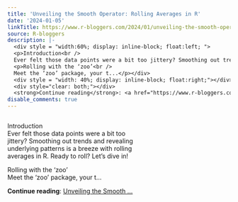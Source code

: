 ```yaml
---
title: 'Unveiling the Smooth Operator: Rolling Averages in R'
date: '2024-01-05'
linkTitle: https://www.r-bloggers.com/2024/01/unveiling-the-smooth-operator-rolling-averages-in-r/
source: R-bloggers
description: |-
  <div style = "width:60%; display: inline-block; float:left; ">
  <p>Introduction<br />
  Ever felt those data points were a bit too jittery? Smoothing out trends and revealing underlying patterns is a breeze with rolling averages in R. Ready to roll? Let’s dive in!</p>
  <p>Rolling with the ‘zoo’<br />
  Meet the ‘zoo’ package, your t...</p></div>
  <div style = "width: 40%; display: inline-block; float:right;"></div>
  <div style="clear: both;"></div>
  <strong>Continue reading</strong>: <a href="https://www.r-bloggers.com/2024/01/unveiling-the-smooth-operator-rolling-averages-in-r/">Unveiling the Smooth ...
disable_comments: true
---
```

<div style = "width:60%; display: inline-block; float:left; ">
<p>Introduction<br />
Ever felt those data points were a bit too jittery? Smoothing out trends and revealing underlying patterns is a breeze with rolling averages in R. Ready to roll? Let’s dive in!</p>
<p>Rolling with the ‘zoo’<br />
Meet the ‘zoo’ package, your t...</p></div>
<div style = "width: 40%; display: inline-block; float:right;"></div>
<div style="clear: both;"></div>
<strong>Continue reading</strong>: <a href="https://www.r-bloggers.com/2024/01/unveiling-the-smooth-operator-rolling-averages-in-r/">Unveiling the Smooth ...